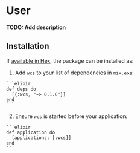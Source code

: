 # User

**TODO: Add description**

## Installation

If [available in Hex](https://hex.pm/docs/publish), the package can be installed as:

  1. Add `wcs` to your list of dependencies in `mix.exs`:

    ```elixir
    def deps do
      [{:wcs, "~> 0.1.0"}]
    end
    ```

  2. Ensure `wcs` is started before your application:

    ```elixir
    def application do
      [applications: [:wcs]]
    end
    ```
